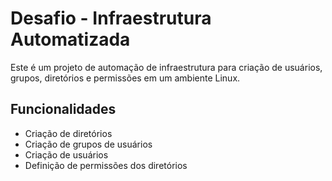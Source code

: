 # Desafio - Infraestrutura Automatizada

Este é um projeto de automação de infraestrutura para criação de usuários, grupos, diretórios e permissões em um ambiente Linux.

## Funcionalidades

- Criação de diretórios
- Criação de grupos de usuários
- Criação de usuários
- Definição de permissões dos diretórios
